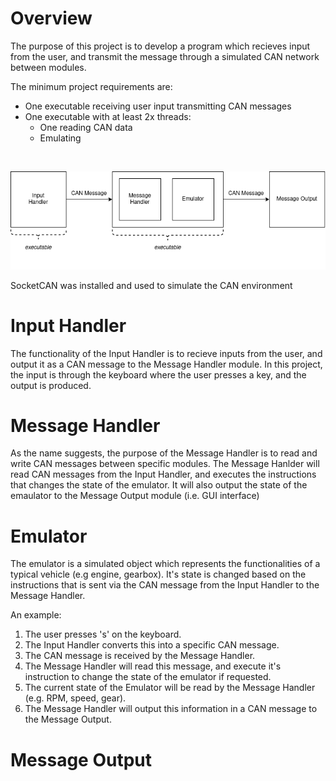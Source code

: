 # Overview
The purpose of this project is to develop a program which recieves input from the user, and transmit the message through a simulated CAN network between modules.

The minimum project requirements are:
- One executable receiving user input transmitting CAN messages
- One executable with at least 2x threads:
  - One reading CAN data
  - Emulating

<p>&nbsp;</p>

![Project_Deliverables](https://github.com/MatthewYung0/volvo-boot-camp-2022-smokey-lab/blob/master/docs/Project%20Requirements.png)

SocketCAN was installed and used to simulate the CAN environment



# Input Handler
The functionality of the Input Handler is to recieve inputs from the user, and output it as a CAN message to the Message Handler module. In this project, the input is through the keyboard where the user presses a key, and the output is produced.

# Message Handler
As the name suggests, the purpose of the Message Handler is to read and write CAN messages between specific modules.
The Message Hanlder will read CAN messages from the Input Handler, and executes the instructions that changes the state of the emulator.
It will also output the state of the emaulator to the Message Output module (i.e. GUI interface)

# Emulator
The emulator is a simulated object which represents the functionalities of a typical vehicle (e.g engine, gearbox). It's state is changed based on the instructions that is sent via the CAN message from the Input Handler to the Message Handler.

An example:
1) The user presses 's' on the keyboard.
2) The Input Handler converts this into a specific CAN message.
3) The CAN message is received by the Message Handler.
4) The Message Handler will read this message, and execute it's instruction to change the state of the emulator if requested.
5) The current state of the Emulator will be read by the Message Handler (e.g. RPM, speed, gear).
6) The Message Handler will output this information in a CAN message to the Message Output.


# Message Output

